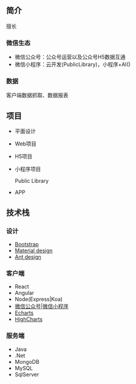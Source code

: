 ## 简介

擅长

### 微信生态

+ 微信公众号：公众号运营以及公众号H5数据互通
+ 微信小程序：云开发(PublicLibrary)，小程序+AI()

### 数据

客户端数据抓取、数据报表

## 项目

+ 平面设计

+ Web项目

+ H5项目

+ 小程序项目

    Public Library

+ APP

## 技术栈

### 设计

+ [Bootstrap](https://v4.bootcss.com/docs/4.0/examples/)
+ [Material design](https://material.io/design/)
+ [Ant design](https://ant.design/)

### 客户端

+ React
+ Angular
+ Node(Express|Koa)
+ [微信公众号](https://developers.weixin.qq.com/doc/offiaccount/Getting_Started/Overview.html)|[微信小程序](https://developers.weixin.qq.com/miniprogram/dev/framework/)
+ [Echarts](https://www.echartsjs.com/examples/zh/index.html)
+ [HighCharts](https://www.highcharts.com/demo)

### 服务端

+ Java
+ .Net
+ MongoDB
+ MySQL
+ SqlServer
